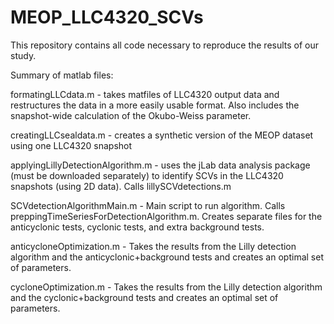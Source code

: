 # MEOP_LLC4320_SCVs

This repository contains all code necessary to reproduce the results of our study. 

Summary of matlab files:

formatingLLCdata.m - takes matfiles of LLC4320 output data and restructures the data in a more easily usable format. Also includes the snapshot-wide calculation of the Okubo-Weiss parameter. 

creatingLLCsealdata.m - creates a synthetic version of the MEOP dataset using one LLC4320 snapshot

applyingLillyDetectionAlgorithm.m - uses the jLab data analysis package (must be downloaded separately) to identify SCVs in the LLC4320 snapshots (using 2D data). Calls lillySCVdetections.m

SCVdetectionAlgorithmMain.m - Main script to run algorithm. Calls preppingTimeSeriesForDetectionAlgorithm.m. Creates separate files for the anticyclonic tests, cyclonic tests, and extra background tests. 

anticycloneOptimization.m - Takes the results from the Lilly detection algorithm and the anticyclonic+background tests and creates an optimal set of parameters. 

cycloneOptimization.m - Takes the results from the Lilly detection algorithm and the cyclonic+background tests and creates an optimal set of parameters. 




